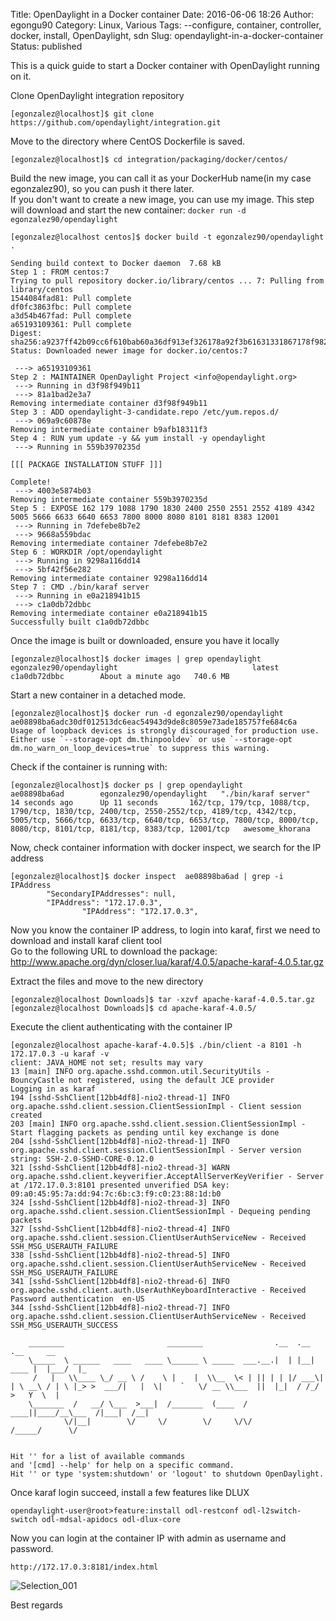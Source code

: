 Title: OpenDaylight in a Docker container
Date: 2016-06-06 18:26
Author: egongu90
Category: Linux, Various
Tags: --configure, container, controller, docker, install, OpenDaylight, sdn
Slug: opendaylight-in-a-docker-container
Status: published

This is a quick guide to start a Docker container with OpenDaylight
running on it.

Clone OpenDaylight integration repository

    [egonzalez@localhost]$ git clone https://github.com/opendaylight/integration.git

Move to the directory where CentOS Dockerfile is saved.

    [egonzalez@localhost]$ cd integration/packaging/docker/centos/

Build the new image, you can call it as your DockerHub name(in my case
egonzalez90), so you can push it there later.  
If you don't want to create a new image, you can use my image. This
step will download and start the new container:
`docker run -d egonzalez90/opendaylight`

    [egonzalez@localhost centos]$ docker build -t egonzalez90/opendaylight .

    Sending build context to Docker daemon  7.68 kB
    Step 1 : FROM centos:7
    Trying to pull repository docker.io/library/centos ... 7: Pulling from library/centos
    1544084fad81: Pull complete 
    df0fc3863fbc: Pull complete 
    a3d54b467fad: Pull complete 
    a65193109361: Pull complete 
    Digest: sha256:a9237ff42b09cc6f610bab60a36df913ef326178a92f3b61631331867178f982
    Status: Downloaded newer image for docker.io/centos:7

     ---> a65193109361
    Step 2 : MAINTAINER OpenDaylight Project <info@opendaylight.org>
     ---> Running in d3f98f949b11
     ---> 81a1bad2e3a7
    Removing intermediate container d3f98f949b11
    Step 3 : ADD opendaylight-3-candidate.repo /etc/yum.repos.d/
     ---> 069a9c60878e
    Removing intermediate container b9afb18311f3
    Step 4 : RUN yum update -y && yum install -y opendaylight
     ---> Running in 559b3970235d

    [[[ PACKAGE INSTALLATION STUFF ]]]                                      

    Complete!
     ---> 4003e5874b03
    Removing intermediate container 559b3970235d
    Step 5 : EXPOSE 162 179 1088 1790 1830 2400 2550 2551 2552 4189 4342 5005 5666 6633 6640 6653 7800 8000 8080 8101 8181 8383 12001
     ---> Running in 7defebe8b7e2
     ---> 9668a559bdac
    Removing intermediate container 7defebe8b7e2
    Step 6 : WORKDIR /opt/opendaylight
     ---> Running in 9298a116dd14
     ---> 5bf42f56e282
    Removing intermediate container 9298a116dd14
    Step 7 : CMD ./bin/karaf server
     ---> Running in e0a218941b15
     ---> c1a0db72dbbc
    Removing intermediate container e0a218941b15
    Successfully built c1a0db72dbbc

Once the image is built or downloaded, ensure you have it locally

    [egonzalez@localhost]$ docker images | grep opendaylight
    egonzalez90/opendaylight                              latest              c1a0db72dbbc        About a minute ago   740.6 MB

Start a new container in a detached mode.

    [egonzalez@localhost]$ docker run -d egonzalez90/opendaylight
    ae08898ba6adc30df012513dc6eac54943d9de8c8059e73ade185757fe684c6a
    Usage of loopback devices is strongly discouraged for production use. Either use `--storage-opt dm.thinpooldev` or use `--storage-opt dm.no_warn_on_loop_devices=true` to suppress this warning.

Check if the container is running with:

    [egonzalez@localhost]$ docker ps | grep opendaylight 
    ae08898ba6ad        egonzalez90/opendaylight   "./bin/karaf server"     14 seconds ago      Up 11 seconds       162/tcp, 179/tcp, 1088/tcp, 1790/tcp, 1830/tcp, 2400/tcp, 2550-2552/tcp, 4189/tcp, 4342/tcp, 5005/tcp, 5666/tcp, 6633/tcp, 6640/tcp, 6653/tcp, 7800/tcp, 8000/tcp, 8080/tcp, 8101/tcp, 8181/tcp, 8383/tcp, 12001/tcp   awesome_khorana

Now, check container information with docker inspect, we search for the
IP address

    [egonzalez@localhost]$ docker inspect  ae08898ba6ad | grep -i IPAddress
            "SecondaryIPAddresses": null,
            "IPAddress": "172.17.0.3",
                    "IPAddress": "172.17.0.3",

Now you know the container IP address, to login into karaf, first we
need to download and install karaf client tool  
Go to the following URL to download the package:
<http://www.apache.org/dyn/closer.lua/karaf/4.0.5/apache-karaf-4.0.5.tar.gz>

Extract the files and move to the new directory

    [egonzalez@localhost Downloads]$ tar -xzvf apache-karaf-4.0.5.tar.gz 
    [egonzalez@localhost Downloads]$ cd apache-karaf-4.0.5/

Execute the client authenticating with the container IP

    [egonzalez@localhost apache-karaf-4.0.5]$ ./bin/client -a 8101 -h 172.17.0.3 -u karaf -v
    client: JAVA_HOME not set; results may vary
    13 [main] INFO org.apache.sshd.common.util.SecurityUtils - BouncyCastle not registered, using the default JCE provider
    Logging in as karaf
    194 [sshd-SshClient[12bb4df8]-nio2-thread-1] INFO org.apache.sshd.client.session.ClientSessionImpl - Client session created
    203 [main] INFO org.apache.sshd.client.session.ClientSessionImpl - Start flagging packets as pending until key exchange is done
    204 [sshd-SshClient[12bb4df8]-nio2-thread-1] INFO org.apache.sshd.client.session.ClientSessionImpl - Server version string: SSH-2.0-SSHD-CORE-0.12.0
    321 [sshd-SshClient[12bb4df8]-nio2-thread-3] WARN org.apache.sshd.client.keyverifier.AcceptAllServerKeyVerifier - Server at /172.17.0.3:8101 presented unverified DSA key: 09:a0:45:95:7a:dd:94:7c:6b:c3:f9:c0:23:88:1d:b0
    324 [sshd-SshClient[12bb4df8]-nio2-thread-3] INFO org.apache.sshd.client.session.ClientSessionImpl - Dequeing pending packets
    327 [sshd-SshClient[12bb4df8]-nio2-thread-4] INFO org.apache.sshd.client.session.ClientUserAuthServiceNew - Received SSH_MSG_USERAUTH_FAILURE
    338 [sshd-SshClient[12bb4df8]-nio2-thread-5] INFO org.apache.sshd.client.session.ClientUserAuthServiceNew - Received SSH_MSG_USERAUTH_FAILURE
    341 [sshd-SshClient[12bb4df8]-nio2-thread-6] INFO org.apache.sshd.client.auth.UserAuthKeyboardInteractive - Received Password authentication  en-US
    344 [sshd-SshClient[12bb4df8]-nio2-thread-7] INFO org.apache.sshd.client.session.ClientUserAuthServiceNew - Received SSH_MSG_USERAUTH_SUCCESS
                                                                                               
        ________                       ________                .__  .__       .__     __       
        \_____  \ ______   ____   ____ \______ \ _____  ___.__.|  | |__| ____ |  |___/  |_     
         /   |   \\____ \_/ __ \ /    \ |    |  \\__  \< | || | | |/ ___\| | \ __\ / | \ |_> >  ___/|   |  \|    `   \/ __ \\___  ||  |_|  / /_/  >   Y  \  |      
        \_______  /   __/ \___  >___|  /_______  (____  / ____||____/__\___  /|___|  /__|      
                \/|__|        \/     \/        \/     \/\/            /_____/      \/          
                                                                                               

    Hit '' for a list of available commands
    and '[cmd] --help' for help on a specific command.
    Hit '' or type 'system:shutdown' or 'logout' to shutdown OpenDaylight.

Once karaf login succeed, install a few features like DLUX

    opendaylight-user@root>feature:install odl-restconf odl-l2switch-switch odl-mdsal-apidocs odl-dlux-core

Now you can login at the container IP with admin as username and
password.

    http://172.17.0.3:8181/index.html

![Selection\_001](http://egonzalez.org/wp-content/uploads/2016/06/Selection_001.png)

Best regards
